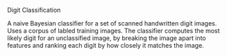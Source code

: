 Digit Classification

A naive Bayesian classifier for a set of scanned handwritten digit images. Uses a corpus of labled training images. The classifier computes the most likely digit for an unclassified image, by breaking the image apart into features and ranking each digit by how closely it matches the image.

